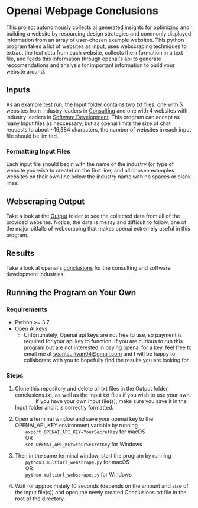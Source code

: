 # Openai Webpage Conclusions

This project autonomously collects ai generated insights for optimizing and building a website by resourcing design strategies and commonly displayed information from an array of user-chosen example websites. This python program takes a list of websites as input, uses webscraping techniques to extract the text data from each website, collects the information in a text file, and feeds this information through openai's api to generate reccomendations and analysis for important information to build your website around.

## Inputs

As an example test run, the [Input](Input/) folder contains two txt files, one with 5 websites from industry leaders in [Consulting](Input/ConsultingWebsites.txt) and one with 4 websites with industry leaders in [Software Development](Input/SoftwareDevWebsites.txt). This program can accept as many Input files as neccessary, but as openai limits the size of chat requests to about ~16,384 characters, the number of websites in each input file should be limited.

### Formatting Input Files

Each input file should begin with the name of the industry (or type of website you wish to create) on the first line, and all chosen examples websites on their own line below the industry name with no spaces or blank lines.

## Webscraping Output

Take a look at the [Output](Output/) folder to see the collected data from all of the provided websites. Notice, the data is messy and difficult to follow, one of the major pitfalls of webscraping that makes openai extremely useful in this program.

## Results

Take a look at openai's [conclusions](Conclusions.txt) for the consulting and software development industries.

## Running the Program on Your Own

### Requirements

-  Python >= 3.7
-  [Open AI keys](https://platform.openai.com/account/api-keys)
    - Unfortunately, Openai api keys are not free to use, so payment is required for your api key to function.
If you are curious to run this program but are not interested in paying openai for a key, feel free to email me at [seantsullivan04@gmail.com](mailto) and I will be happy to collaborate with you to hopefully find the results you are looking for.

### Steps

1.  Clone this repository and delete all txt files in the Output folder, conclusions.txt, as well as the Input txt files if you wish to use your own.
&emsp;&emsp;&emsp;&emsp;If you have your own input file(s), make sure you save it in the Input folder and it is correctly formatted.

2.  Open a terminal window and save your openai key to the OPENAI_API_KEY environment variable by running  
&emsp;&emsp;`export OPENAI_API_KEY=YourSecretKey` for macOS  
&emsp;&emsp;OR  
&emsp;&emsp;`set OPENAI_API_KEY=YourSecretKey` for Windows

3.  Then in the same terminal window, start the program by running  
&emsp;&emsp;`python3 multiurl_webscrape.py` for macOS  
&emsp;&emsp;OR  
&emsp;&emsp;`python multiurl_webscrape.py` for Windows

4. Wait for approximately 10 seconds (depends on the amount and size of the input file(s)) and open the newly created Conclusions.txt file in the root of the directory
